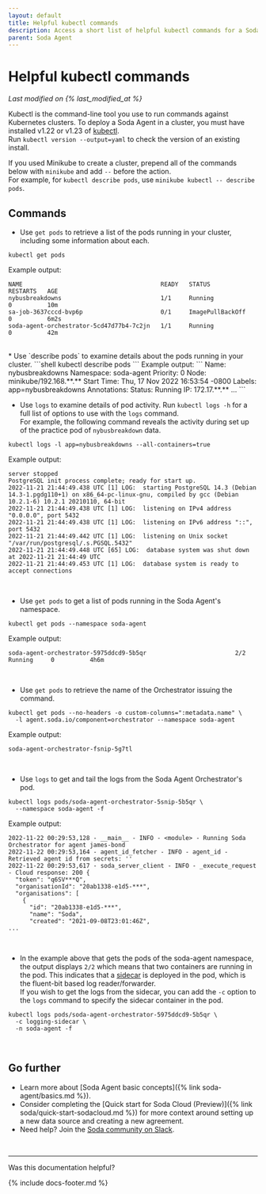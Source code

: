 ```yaml
---
layout: default
title: Helpful kubectl commands
description: Access a short list of helpful kubectl commands for a Soda Agent in your Kubernetes cluster.
parent: Soda Agent
---
```


# Helpful kubectl commands
*Last modified on {% last_modified_at %}*

Kubectl is the command-line tool you use to run commands against Kubernetes clusters. To deploy a Soda Agent in a cluster, you must have installed v1.22 or v1.23 of <a href="https://kubernetes.io/docs/tasks/tools/#kubectl" target="_blank">kubectl</a>. <br />
Run `kubectl version --output=yaml` to check the version of an existing install.

If you used Minikube to create a cluster, prepend all of the commands below with `minikube` and add `--` before the action. <br />
For example, for `kubectl describe pods`, use `minikube kubectl -- describe pods`.


## Commands

* Use `get pods` to retrieve a list of the pods running in your cluster, including some information about each.
```shell
kubectl get pods
```
Example output:
```
NAME                                       READY   STATUS             RESTARTS   AGE
nybusbreakdowns                            1/1     Running            0          10m
sa-job-3637cccd-bvp6p                      0/1     ImagePullBackOff   0          6m2s
soda-agent-orchestrator-5cd47d77b4-7c2jn   1/1     Running            0          42m
```
<br />
* Use `describe pods` to examine details about the pods running in your cluster.
```shell
kubectl describe pods
```
Example output:
```
Name:         nybusbreakdowns
Namespace:    soda-agent
Priority:     0
Node:         minikube/192.168.**.**
Start Time:   Thu, 17 Nov 2022 16:53:54 -0800
Labels:       app=nybusbreakdowns
Annotations:  <none>
Status:       Running
IP:           172.17.**.**
...
```
<br />

* Use `logs` to examine details of pod activity. Run `kubectl logs -h` for a full list of options to use with the `logs` command. <br />
For example, the following command reveals the activity during set up of the practice pod of `nybusbreakdown` data.
```
kubectl logs -l app=nybusbreakdowns --all-containers=true
```
Example output:
```
server stopped
PostgreSQL init process complete; ready for start up.
2022-11-21 21:44:49.438 UTC [1] LOG:  starting PostgreSQL 14.3 (Debian 14.3-1.pgdg110+1) on x86_64-pc-linux-gnu, compiled by gcc (Debian 10.2.1-6) 10.2.1 20210110, 64-bit
2022-11-21 21:44:49.438 UTC [1] LOG:  listening on IPv4 address "0.0.0.0", port 5432
2022-11-21 21:44:49.438 UTC [1] LOG:  listening on IPv6 address "::", port 5432
2022-11-21 21:44:49.442 UTC [1] LOG:  listening on Unix socket "/var/run/postgresql/.s.PGSQL.5432"
2022-11-21 21:44:49.448 UTC [65] LOG:  database system was shut down at 2022-11-21 21:44:49 UTC
2022-11-21 21:44:49.453 UTC [1] LOG:  database system is ready to accept connections
```
<br />

* Use `get pods` to get a list of pods running in the Soda Agent's namespace.
```shell
kubectl get pods --namespace soda-agent
```
Example output:
```shell
soda-agent-orchestrator-5975ddcd9-5b5qr                         2/2     Running     0          4h6m
```
<br />

* Use `get pods` to retrieve the name of the Orchestrator issuing the command.
```shell
kubectl get pods --no-headers -o custom-columns=":metadata.name" \
  -l agent.soda.io/component=orchestrator --namespace soda-agent
```
Example output:
```shell
soda-agent-orchestrator-fsnip-5g7tl
```
<br />

* Use `logs` to get and tail the logs from the Soda Agent Orchestrator's pod.
```shell
kubectl logs pods/soda-agent-orchestrator-5snip-5b5qr \
  --namespace soda-agent -f
```
Example output:
```shell
2022-11-22 00:29:53,128 - __main__ - INFO - <module> - Running Soda Orchestrator for agent james-bond
2022-11-22 00:29:53,164 - agent_id_fetcher - INFO - agent_id - Retrieved agent id from secrets: ''
2022-11-22 00:29:53,617 - soda_server_client - INFO - _execute_request - Cloud response: 200 {
  "token": "q6SV***Q",
  "organisationId": "20ab1338-e1d5-***",
  "organisations": [
    {
      "id": "20ab1338-e1d5-***",
      "name": "Soda",
      "created": "2021-09-08T23:01:46Z",
...
```
<br />

* In the example above that gets the pods of the soda-agent namespace, the output displays `2/2` which means that two containers are running in the pod. This indicates that a <a href="https://medium.com/bb-tutorials-and-thoughts/kubernetes-learn-sidecar-container-pattern-6d8c21f873d" target="_blank">sidecar</a> is deployed in the pod, which is the fluent-bit based log reader/forwarder. <br />
If you wish to get the logs from the sidecar, you can add the `-c` option to the `logs` command to specify the sidecar container in the pod.
```shell
kubectl logs pods/soda-agent-orchestrator-5975ddcd9-5b5qr \
  -c logging-sidecar \
  -n soda-agent -f
```
<br />

## Go further

* Learn more about [Soda Agent basic concepts]({% link soda-agent/basics.md %}).
* Consider completing the [Quick start for Soda Cloud (Preview)]({% link soda/quick-start-sodacloud.md %}) for more context around setting up a new data source and creating a new agreement.
* Need help? Join the <a href="https://community.soda.io/slack" target="_blank"> Soda community on Slack</a>.
<br />

---

Was this documentation helpful?

<!-- LikeBtn.com BEGIN -->
<span class="likebtn-wrapper" data-theme="tick" data-i18n_like="Yes" data-ef_voting="grow" data-show_dislike_label="true" data-counter_zero_show="true" data-i18n_dislike="No"></span>
<script>(function(d,e,s){if(d.getElementById("likebtn_wjs"))return;a=d.createElement(e);m=d.getElementsByTagName(e)[0];a.async=1;a.id="likebtn_wjs";a.src=s;m.parentNode.insertBefore(a, m)})(document,"script","//w.likebtn.com/js/w/widget.js");</script>
<!-- LikeBtn.com END -->

{% include docs-footer.md %}